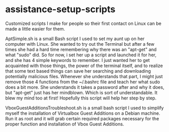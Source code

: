 # assistance-setup-scripts
Customized scripts I make for people so their first contact on Linux can be made a little easier for them. 

AptSimple.sh is a small Bash script I used to set my aunt up on her computer with Linux. She wanted to try out the Terminal but after a few times she had a hard time remembering why there was an "apt-get" and what "sudo" did. So for now, i set her up a script and launched it for her, and she has 4 simple keywords to remember. I just wanted her to get acquainted with those things, the power of the terminal itself, and to realize that some text based things can save her searching and downloading potentially malicious files. 
Whenever she understands that part, I might just remove those 4 functions from the ~/.bashrc file and teach her what sudo does a bit more. She understands it takes a password after and why it does, but "apt-get" just has her mindblown. Which is sort of understandable. It blew my mind too at first! 
Hopefully this script will help her step by step.

VboxGuestAdditionsTroubleshoot.sh is a small bash script I used to simplify myself the installation of Virtualbox Guest Additions on a Debian machine. Run it as root and it will grab certain required packages necessary for the proper function and installation of Vbox Guest Additions. 
